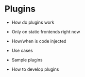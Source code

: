 # Plugins

- How do plugins work

- Only on static frontends right now

- How/when is code injected

- Use cases

- Sample plugins

- How to develop plugins
